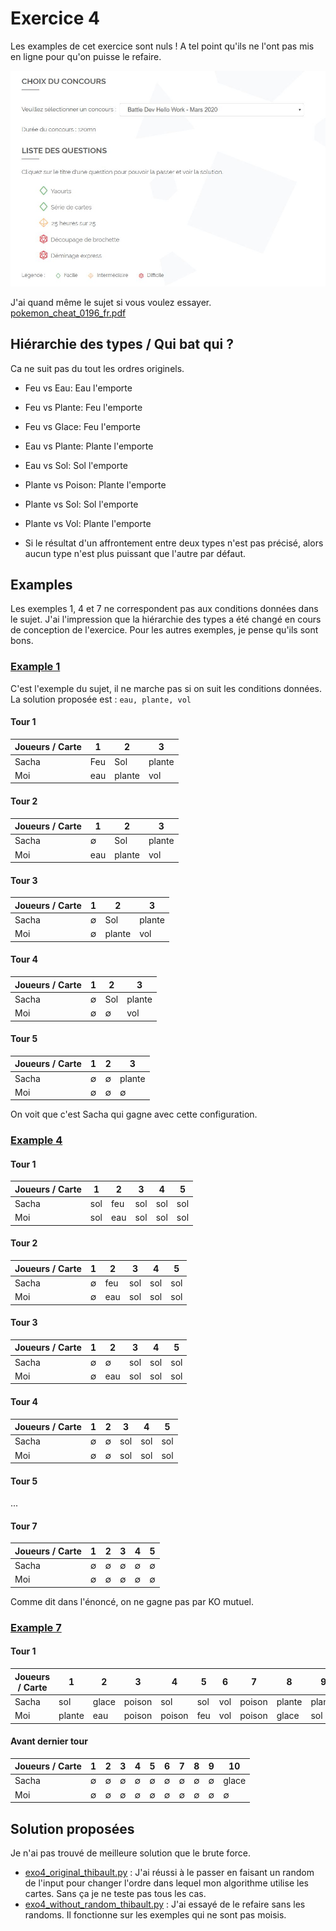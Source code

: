 # Exercice 4

Les examples de cet exercice sont nuls ! A tel point qu'ils ne l'ont pas mis en ligne pour qu'on puisse le refaire.

![Screenshot](./isograd_screenshot.JPG)

J'ai quand même le sujet si vous voulez essayer. [pokemon_cheat_0196_fr.pdf](pokemon_cheat_0196_fr.pdf)

## Hiérarchie des types / Qui bat qui ?

Ca ne suit pas du tout les ordres originels.

-   Feu vs Eau: Eau l'emporte
-   Feu vs Plante: Feu l'emporte
-   Feu vs Glace: Feu l'emporte

-   Eau vs Plante: Plante l'emporte
-   Eau vs Sol: Sol l'emporte

-   Plante vs Poison: Plante l'emporte
-   Plante vs Sol: Sol l'emporte
-   Plante vs Vol: Plante l'emporte

-   Si le résultat d'un affrontement entre deux types n'est pas précisé, alors aucun type n'est plus puissant que l'autre par défaut.

## Examples

Les exemples 1, 4 et 7 ne correspondent pas aux conditions données dans le sujet. J'ai l'impression que la hiérarchie des types a été changé en cours de conception de l'exercice.
Pour les autres exemples, je pense qu'ils sont bons.

### [Example 1](./examples/input1.txt)

C'est l'exemple du sujet, il ne marche pas si on suit les conditions données.
La solution proposée est : `eau, plante, vol`

#### Tour 1

| Joueurs / Carte | 1   | 2      | 3      |
| --------------- | --- | ------ | ------ |
| Sacha           | Feu | Sol    | plante |
| Moi             | eau | plante | vol    |

#### Tour 2

| Joueurs / Carte | 1       | 2      | 3      |
| --------------- | ------- | ------ | ------ |
| Sacha           | &empty; | Sol    | plante |
| Moi             | eau     | plante | vol    |

#### Tour 3

| Joueurs / Carte | 1       | 2      | 3      |
| --------------- | ------- | ------ | ------ |
| Sacha           | &empty; | Sol    | plante |
| Moi             | &empty; | plante | vol    |

#### Tour 4

| Joueurs / Carte | 1       | 2       | 3      |
| --------------- | ------- | ------- | ------ |
| Sacha           | &empty; | Sol     | plante |
| Moi             | &empty; | &empty; | vol    |

#### Tour 5

| Joueurs / Carte | 1       | 2       | 3       |
| --------------- | ------- | ------- | ------- |
| Sacha           | &empty; | &empty; | plante  |
| Moi             | &empty; | &empty; | &empty; |

On voit que c'est Sacha qui gagne avec cette configuration.

### [Example 4](./examples/input4.txt)

#### Tour 1

| Joueurs / Carte | 1   | 2   | 3   | 4   | 5   |
| --------------- | --- | --- | --- | --- | --- |
| Sacha           | sol | feu | sol | sol | sol |
| Moi             | sol | eau | sol | sol | sol |

#### Tour 2

| Joueurs / Carte | 1       | 2   | 3   | 4   | 5   |
| --------------- | ------- | --- | --- | --- | --- |
| Sacha           | &empty; | feu | sol | sol | sol |
| Moi             | &empty; | eau | sol | sol | sol |

#### Tour 3

| Joueurs / Carte | 1       | 2       | 3   | 4   | 5   |
| --------------- | ------- | ------- | --- | --- | --- |
| Sacha           | &empty; | &empty; | sol | sol | sol |
| Moi             | &empty; | eau     | sol | sol | sol |

#### Tour 4

| Joueurs / Carte | 1       | 2       | 3   | 4   | 5   |
| --------------- | ------- | ------- | --- | --- | --- |
| Sacha           | &empty; | &empty; | sol | sol | sol |
| Moi             | &empty; | &empty; | sol | sol | sol |

#### Tour 5

...

#### Tour 7

| Joueurs / Carte | 1       | 2       | 3       | 4       | 5       |
| --------------- | ------- | ------- | ------- | ------- | ------- |
| Sacha           | &empty; | &empty; | &empty; | &empty; | &empty; |
| Moi             | &empty; | &empty; | &empty; | &empty; | &empty; |

Comme dit dans l'énoncé, on ne gagne pas par KO mutuel.

### [Example 7](./examples/input7.txt)

#### Tour 1

| Joueurs / Carte | 1      | 2     | 3      | 4      | 5   | 6   | 7      | 8      | 9      | 10     |
| --------------- | ------ | ----- | ------ | ------ | --- | --- | ------ | ------ | ------ | ------ |
| Sacha           | sol    | glace | poison | sol    | sol | vol | poison | plante | plante | glace  |
| Moi             | plante | eau   | poison | poison | feu | vol | poison | glace  | sol    | plante |

#### Avant dernier tour

| Joueurs / Carte | 1       | 2       | 3       | 4       | 5       | 6       | 7       | 8       | 9       | 10      |
| --------------- | ------- | ------- | ------- | ------- | ------- | ------- | ------- | ------- | ------- | ------- |
| Sacha           | &empty; | &empty; | &empty; | &empty; | &empty; | &empty; | &empty; | &empty; | &empty; | glace   |
| Moi             | &empty; | &empty; | &empty; | &empty; | &empty; | &empty; | &empty; | &empty; | &empty; | &empty; |

## Solution proposées

Je n'ai pas trouvé de meilleure solution que le brute force.

-   [exo4_original_thibault.py](./exo4_original_thibault.py) : J'ai réussi à le passer en faisant un random de l'input pour changer l'ordre dans lequel mon algorithme utilise les cartes. Sans ça je ne teste pas tous les cas.
-   [exo4_without_random_thibault.py](./exo4_without_random_thibault.py) : J'ai essayé de le refaire sans les randoms. Il fonctionne sur les exemples qui ne sont pas moisis.
